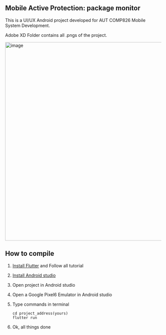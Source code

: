 ## Mobile Active Protection: package monitor

This is a UI/UX Android project developed for AUT COMP826 Mobile System Development.

Adobe XD Folder contains all .pngs of the project.

<img width="638" alt="image" src="https://user-images.githubusercontent.com/66978533/198255829-670a181b-a12b-49d0-9f2c-110a193415fd.png">



## How to compile

1. [Install Flutter](https://docs.flutter.dev/get-started/install?gclid=CjwKCAjw2OiaBhBSEiwAh2ZSPy-7FRO1JDsvMpji_wAtIa0PKnMvXGHK1uwMv0Ul0Roccrgi0jaaXBoCfcQQAvD_BwE&gclsrc=aw.ds) and Follow all tutorial 

2. [Install Android studio](https://developer.android.com/studio?gclid=CjwKCAjw2OiaBhBSEiwAh2ZSP7tMLIlJxZR0uZ-Mln5vzsSx-TmNYYYtcfA_r5kRRwJ33na90xDgJRoC5cQQAvD_BwE&gclsrc=aw.ds)

3. Open project in Android studio

4. Open a Google Pixel6 Emulator in Android studio

5. Type commands in terminal

   ~~~ 
   cd project_address(yours)
   flutter run
   ~~~

6. Ok, all things done

